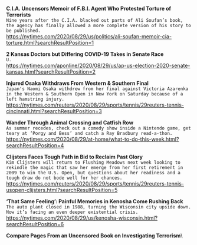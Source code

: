 **C.I.A. Uncensors Memoir of F.B.I. Agent Who Protested Torture of Terrorists**\
`Nine years after the C.I.A. blacked out parts of Ali Soufan’s book, the agency has finally allowed a more complete version of his story to be published.`\
https://nytimes.com/2020/08/29/us/politics/ali-soufan-memoir-cia-torture.html?searchResultPosition=1

**2 Kansas Doctors but Differing COVID-19 Takes in Senate Race**\
`U.`\
https://nytimes.com/aponline/2020/08/29/us/ap-us-election-2020-senate-kansas.html?searchResultPosition=2

**Injured Osaka Withdraws From Western & Southern Final**\
`Japan's Naomi Osaka withdrew from her final against Victoria Azarenka in the Western & Southern Open in New York on Saturday because of a left hamstring injury.`\
https://nytimes.com/reuters/2020/08/29/sports/tennis/29reuters-tennis-cincinnati.html?searchResultPosition=3

**Wander Through Animal Crossing and Catfish Row**\
`As summer recedes, check out a comedy show inside a Nintendo game, get teary at ‘Porgy and Bess’ and catch a Ray Bradbury read-a-thon.`\
https://nytimes.com/2020/08/29/at-home/what-to-do-this-week.html?searchResultPosition=4

**Clijsters Faces Tough Path in Bid to Reclaim Past Glory**\
`Kim Clijsters will return to Flushing Meadows next week looking to rekindle the magic that saw her emerge from her first retirement in 2009 to win the U.S. Open, but questions about her readiness and a tough draw do not bode well for her chances. `\
https://nytimes.com/reuters/2020/08/29/sports/tennis/29reuters-tennis-usopen-clijsters.html?searchResultPosition=5

**‘That Same Feeling’: Painful Memories in Kenosha Come Rushing Back**\
`The auto plant closed in 1988, turning the Wisconsin city upside down. Now it’s facing an even deeper existential crisis.`\
https://nytimes.com/2020/08/29/us/kenosha-wisconsin.html?searchResultPosition=6

**Compare Pages From an Uncensored Book on Investigating Terrorism**\
